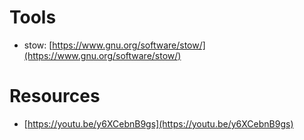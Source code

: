 # Tools

- stow: [https://www.gnu.org/software/stow/](https://www.gnu.org/software/stow/)

# Resources

- [https://youtu.be/y6XCebnB9gs](https://youtu.be/y6XCebnB9gs)